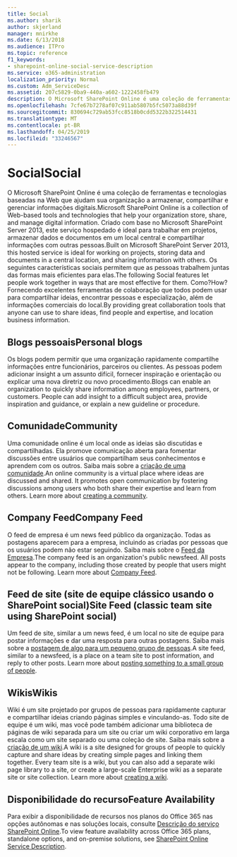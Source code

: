 ```yaml
---
title: Social
ms.author: sharik
author: skjerland
manager: mnirkhe
ms.date: 6/13/2018
ms.audience: ITPro
ms.topic: reference
f1_keywords:
- sharepoint-online-social-service-description
ms.service: o365-administration
localization_priority: Normal
ms.custom: Adm_ServiceDesc
ms.assetid: 207c5829-0ba9-440a-a602-1222458fb479
description: O Microsoft SharePoint Online é uma coleção de ferramentas e tecnologias baseadas na Web que ajudam sua organização a armazenar, compartilhar e gerenciar informações digitais. Criado com base no Microsoft SharePoint Server 2013, este serviço hospedado é ideal para trabalhar em projetos, armazenar dados e documentos em um local central e compartilhar informações com outras pessoas. Os seguintes características sociais permitem que as pessoas trabalhem juntas das formas mais eficientes para elas. Como? Fornecendo excelentes ferramentas de colaboração que todos podem usar para compartilhar ideias, encontrar pessoas e especialização, além de informações comerciais do local.
ms.openlocfilehash: 7cfe67b7278af07c911ab5807b5fc5073a88d39f
ms.sourcegitcommit: 830694c729ab53fcc8518b0cdd5322b322514431
ms.translationtype: MT
ms.contentlocale: pt-BR
ms.lasthandoff: 04/25/2019
ms.locfileid: "33246567"
---
```

# <a name="social"></a><span data-ttu-id="2f265-107">Social</span><span class="sxs-lookup"><span data-stu-id="2f265-107">Social</span></span>

<span data-ttu-id="2f265-108">O Microsoft SharePoint Online é uma coleção de ferramentas e tecnologias baseadas na Web que ajudam sua organização a armazenar, compartilhar e gerenciar informações digitais.</span><span class="sxs-lookup"><span data-stu-id="2f265-108">Microsoft SharePoint Online is a collection of Web-based tools and technologies that help your organization store, share, and manage digital information.</span></span> <span data-ttu-id="2f265-109">Criado com base no Microsoft SharePoint Server 2013, este serviço hospedado é ideal para trabalhar em projetos, armazenar dados e documentos em um local central e compartilhar informações com outras pessoas.</span><span class="sxs-lookup"><span data-stu-id="2f265-109">Built on Microsoft SharePoint Server 2013, this hosted service is ideal for working on projects, storing data and documents in a central location, and sharing information with others.</span></span> <span data-ttu-id="2f265-110">Os seguintes características sociais permitem que as pessoas trabalhem juntas das formas mais eficientes para elas.</span><span class="sxs-lookup"><span data-stu-id="2f265-110">The following Social features let people work together in ways that are most effective for them.</span></span> <span data-ttu-id="2f265-111">Como?</span><span class="sxs-lookup"><span data-stu-id="2f265-111">How?</span></span> <span data-ttu-id="2f265-112">Fornecendo excelentes ferramentas de colaboração que todos podem usar para compartilhar ideias, encontrar pessoas e especialização, além de informações comerciais do local.</span><span class="sxs-lookup"><span data-stu-id="2f265-112">By providing great collaboration tools that anyone can use to share ideas, find people and expertise, and location business information.</span></span> 
  
## <a name="personal-blogs"></a><span data-ttu-id="2f265-113">Blogs pessoais</span><span class="sxs-lookup"><span data-stu-id="2f265-113">Personal blogs</span></span>
<span data-ttu-id="2f265-114"><a name="bkmk_Blogs"> </a></span><span class="sxs-lookup"><span data-stu-id="2f265-114"></span></span>

<span data-ttu-id="2f265-p103">Os blogs podem permitir que uma organização rapidamente compartilhe informações entre funcionários, parceiros ou clientes. As pessoas podem adicionar insight a um assunto difícil, fornecer inspiração e orientação ou explicar uma nova diretriz ou novo procedimento.</span><span class="sxs-lookup"><span data-stu-id="2f265-p103">Blogs can enable an organization to quickly share information among employees, partners, or customers. People can add insight to a difficult subject area, provide inspiration and guidance, or explain a new guideline or procedure.</span></span>
  
## <a name="community"></a><span data-ttu-id="2f265-117">Comunidade</span><span class="sxs-lookup"><span data-stu-id="2f265-117">Community</span></span>
<span data-ttu-id="2f265-118"><a name="bkmk_Community"> </a></span><span class="sxs-lookup"><span data-stu-id="2f265-118"></span></span>

<span data-ttu-id="2f265-p104">Uma comunidade online é um local onde as ideias são discutidas e compartilhadas. Ela promove comunicação aberta para fomentar discussões entre usuários que compartilham seus conhecimentos e aprendem com os outros. Saiba mais sobre a [criação de uma comunidade](https://go.microsoft.com/fwlink/p/?LinkId=271061).</span><span class="sxs-lookup"><span data-stu-id="2f265-p104">An online community is a virtual place where ideas are discussed and shared. It promotes open communication by fostering discussions among users who both share their expertise and learn from others. Learn more about [creating a community](https://go.microsoft.com/fwlink/p/?LinkId=271061).</span></span>
  
## <a name="company-feed"></a><span data-ttu-id="2f265-122">Company Feed</span><span class="sxs-lookup"><span data-stu-id="2f265-122">Company Feed</span></span>
<span data-ttu-id="2f265-123"><a name="bkmk_CompanyFeed"> </a></span><span class="sxs-lookup"><span data-stu-id="2f265-123"></span></span>

<span data-ttu-id="2f265-p105">O feed de empresa é um news feed público da organização. Todas as postagens aparecem para a empresa, incluindo as criadas por pessoas que os usuários podem não estar seguindo. Saiba mais sobre o [Feed da Empresa](https://go.microsoft.com/fwlink/p/?LinkId=271062).</span><span class="sxs-lookup"><span data-stu-id="2f265-p105">The company feed is an organization's public newsfeed. All posts appear to the company, including those created by people that users might not be following. Learn more about [Company Feed](https://go.microsoft.com/fwlink/p/?LinkId=271062).</span></span>
  
## <a name="site-feed-classic-team-site-using-sharepoint-social"></a><span data-ttu-id="2f265-127">Feed de site (site de equipe clássico usando o SharePoint social)</span><span class="sxs-lookup"><span data-stu-id="2f265-127">Site Feed (classic team site using SharePoint social)</span></span>
<span data-ttu-id="2f265-128"><a name="bkmk_SiteFeed"> </a></span><span class="sxs-lookup"><span data-stu-id="2f265-128"></span></span>

<span data-ttu-id="2f265-p106">Um feed de site, similar a um news feed, é um local no site de equipe para postar informações e dar uma resposta para outras postagens. Saiba mais sobre a [postagem de algo para um pequeno grupo de pessoas](https://go.microsoft.com/fwlink/p/?LinkId=271071).</span><span class="sxs-lookup"><span data-stu-id="2f265-p106">A site feed, similar to a newsfeed, is a place on a team site to post information, and reply to other posts. Learn more about [posting something to a small group of people](https://go.microsoft.com/fwlink/p/?LinkId=271071).</span></span>
  
## <a name="wikis"></a><span data-ttu-id="2f265-131">Wikis</span><span class="sxs-lookup"><span data-stu-id="2f265-131">Wikis</span></span>
<span data-ttu-id="2f265-132"><a name="bkmk_Wikis"> </a></span><span class="sxs-lookup"><span data-stu-id="2f265-132"></span></span>

<span data-ttu-id="2f265-p107">Wiki é um site projetado por grupos de pessoas para rapidamente capturar e compartilhar ideias criando páginas simples e vinculando-as. Todo site de equipe é um wiki, mas você pode também adicionar uma biblioteca de páginas de wiki separada para um site ou criar um wiki corporativo em larga escala como um site separado ou uma coleção de site. Saiba mais sobre a [criação de um wiki](https://go.microsoft.com/fwlink/p/?LinkId=271358).</span><span class="sxs-lookup"><span data-stu-id="2f265-p107">A wiki is a site designed for groups of people to quickly capture and share ideas by creating simple pages and linking them together. Every team site is a wiki, but you can also add a separate wiki page library to a site, or create a large-scale Enterprise wiki as a separate site or site collection. Learn more about [creating a wiki](https://go.microsoft.com/fwlink/p/?LinkId=271358).</span></span>
  
## <a name="feature-availability"></a><span data-ttu-id="2f265-136">Disponibilidade do recurso</span><span class="sxs-lookup"><span data-stu-id="2f265-136">Feature Availability</span></span>
<span data-ttu-id="2f265-137"><a name="bkmk_Wikis"> </a></span><span class="sxs-lookup"><span data-stu-id="2f265-137"></span></span>

<span data-ttu-id="2f265-138">Para exibir a disponibilidade de recursos nos planos do Office 365 nas opções autônomas e nas soluções locais, consulte [Descrição do serviço SharePoint Online](sharepoint-online-service-description.md).</span><span class="sxs-lookup"><span data-stu-id="2f265-138">To view feature availability across Office 365 plans, standalone options, and on-premise solutions, see [SharePoint Online Service Description](sharepoint-online-service-description.md).</span></span>
  

